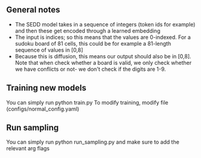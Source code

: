 ## General notes 
- The SEDD model takes in a sequence of integers (token ids for example) and then 
these get encoded through a learned embedding 
- The input is indices; so this means that the values are 0-indexed. For a sudoku board of 81 cells, 
this could be for example a 81-length sequence of values in [0,8]
- Because this is diffusion, this means our output should also be in [0,8]. Note that when check whether a board is valid, we only check whether we have conflicts or not- we don't check if the digits are 1-9.


## Training new models
You can simply run python train.py
    To modify training, modify file (configs/normal_config.yaml)

## Run sampling
You can simply run python run_sampling.py and make sure to add the relevant arg flags 


